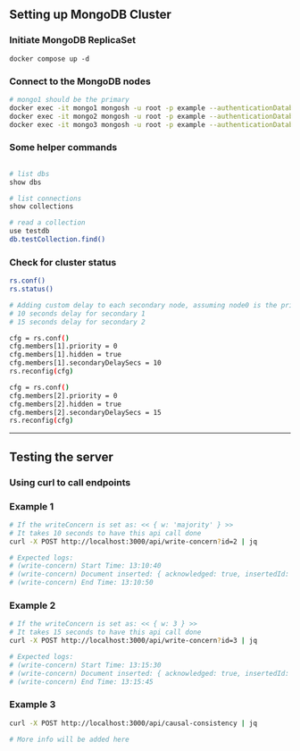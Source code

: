 
## Setting up MongoDB Cluster

### Initiate MongoDB ReplicaSet
`docker compose up -d`

### Connect to the MongoDB nodes
```bash
# mongo1 should be the primary
docker exec -it mongo1 mongosh -u root -p example --authenticationDatabase admin 
docker exec -it mongo2 mongosh -u root -p example --authenticationDatabase admin
docker exec -it mongo3 mongosh -u root -p example --authenticationDatabase admin
```

### Some helper commands
```bash

# list dbs
show dbs

# list connections
show collections

# read a collection
use testdb
db.testCollection.find()
```

### Check for cluster status

```bash
rs.conf()
rs.status()

# Adding custom delay to each secondary node, assuming node0 is the primary
# 10 seconds delay for secondary 1
# 15 seconds delay for secondary 2

cfg = rs.conf()
cfg.members[1].priority = 0
cfg.members[1].hidden = true
cfg.members[1].secondaryDelaySecs = 10 
rs.reconfig(cfg)

cfg = rs.conf()
cfg.members[2].priority = 0
cfg.members[2].hidden = true
cfg.members[2].secondaryDelaySecs = 15
rs.reconfig(cfg)
```

---

## Testing the server

### Using curl to call endpoints

### Example 1
```bash
# If the writeConcern is set as: << { w: 'majority' } >>
# It takes 10 seconds to have this api call done
curl -X POST http://localhost:3000/api/write-concern?id=2 | jq

# Expected logs:
# (write-concern) Start Time: 13:10:40
# (write-concern) Document inserted: { acknowledged: true, insertedId: '2' }
# (write-concern) End Time: 13:10:50
```

### Example 2
```bash
# If the writeConcern is set as: << { w: 3 } >>
# It takes 15 seconds to have this api call done
curl -X POST http://localhost:3000/api/write-concern?id=3 | jq

# Expected logs:
# (write-concern) Start Time: 13:15:30
# (write-concern) Document inserted: { acknowledged: true, insertedId: '3' }
# (write-concern) End Time: 13:15:45
```

### Example 3
```bash
curl -X POST http://localhost:3000/api/causal-consistency | jq

# More info will be added here
```